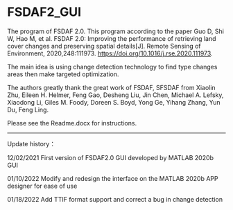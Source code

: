 # FSDAF2_GUI
The program of FSDAF 2.0.
This program according to the paper Guo D, Shi W, Hao M, et al. FSDAF 2.0: Improving the performance of retrieving land cover changes and preserving spatial details[J]. Remote Sensing of Environment, 2020,248:111973. https://doi.org/10.1016/j.rse.2020.111973. 

The main idea is using change detection technology to find type changes areas then make targeted optimization.

The authors greatly thank the great work of FSDAF, SFSDAF from Xiaolin Zhu, Eileen H. Helmer, Feng Gao, Desheng Liu, Jin Chen, Michael A. Lefsky, Xiaodong Li, Giles M. Foody, Doreen S. Boyd, Yong Ge, Yihang Zhang, Yun Du, Feng Ling.

Please see the Readme.docx for instructions.

--------------------------------------------------------------------------------------------
Update history：

12/02/2021 First version of FSDAF2.0 GUI developed by MATLAB 2020b GUI

01/10/2022 Modify and redesign the interface on the MATLAB 2020b APP designer for ease of use

01/18/2022 Add TTIF format support and correct a bug in change detection
